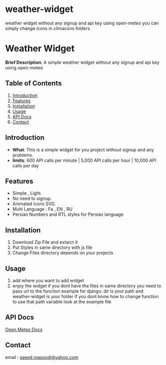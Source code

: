 # weather-widget
weather widget without any signup and api key using open-meteo
you can simply change icons in climacons folders

# Weather Widget

**Brief Description**: A simple weather widget without any signup and api key using open-meteo

## Table of Contents
1. [Introduction](#introduction)
2. [Features](#features)
3. [Installation](#installation)
4. [Usage](#usage)
5. [API Docs](#contributing)
6. [Contact](#contact)

## Introduction
- **What**: This is a simple widget for you project without signup and any problems.
- **limits**: 600 API calls per minute | 5,000 API calls per hour | 10,000 API calls per day

## Features
- Simple , Light.
- No need to signup.
- Animated icons SVG.
- Multi Language : Fa , EN , RU
- Persian Numbers and RTL styles for Persian language

## Installation
1. Download Zip File and extarct it
2. Put Styles in same directory with js file
3. Change Files directory depends on your projects

## Usage
1. add <weather-widget></weather-widget> where you want to add widget
2. enjoy the widget
if you dont have the files in same directory you need to pass url to the function
example for django:
<weather-widget static-url="{% static 'dir/weather-widget' %}"></weather-widget>
dir is your path and weather-widget is your folder
if you dont know how to change function to use that path variable look at the example file

## API Docs
[Open Meteo Docs](https://open-meteo.com/en/docs)

## Contact
email : saeed.masoodi@yahoo.com
